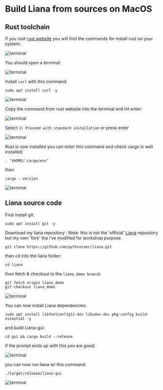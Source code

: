 # Build Liana from sources on MacOS

## Rust toolchain

If  you visit [rust website](https://www.rust-lang.org/tools/install) you will find
the commands for install rust on your system:

![terminal](./assets/1.png)

You should open a terminal:

![terminal](./assets/2.png)

Install `curl` with this command:

```shell
sudo apt install curl -y
```

![terminal](./assets/3.png)

Copy the command from rust website into the terminal and hit enter:

![terminal](./assets/4.png)

Select `1) Proceed with standard installation` or press enter

![terminal](./assets/5.png)

Rust is now installed you can enter this command and check cargo is well installed:

```shell
. "$HOME/.cargo/env"
```

then

```shell 
cargo --version
```

![terminal](./assets/6.png)

## Liana source code

First install git:

```shell
sudo apt install git -y
```

Download my liana repository :
Note: this is not the 'official' [Liana](https://github.com/wizardsardine/liana) repository but my 
own 'fork' tha i've modified for workshop purpose.

```shell 
git clone https://github.com/pythcoiner/liana.git
```
then cd into the liana folder:

```shell
cd liana
```
then fetch & checkout to the `liana_demo branch`:

```shell
git fetch origin liana_demo
git checkout liana_demo
```

![terminal](./assets/7.png)

You can now install Liana dependencies:

```shell
sudo apt install libfontconfig11-dev libudev-dev pkg-config build-essential -y
```

and build Liana-gui:


```shell
cd gui && cargo build --release
```

if the prompt ends up with this you are good:

![terminal](./assets/8.png)

you can now run liana w/ this command:

```shell
./target/release/liana-gui
```

![terminal](./assets/9.png)

